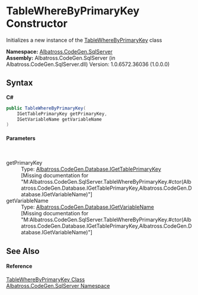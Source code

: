 # TableWhereByPrimaryKey Constructor 
 

Initializes a new instance of the <a href="12F9FD1">TableWhereByPrimaryKey</a> class

**Namespace:**&nbsp;<a href="9727DDEC">Albatross.CodeGen.SqlServer</a><br />**Assembly:**&nbsp;Albatross.CodeGen.SqlServer (in Albatross.CodeGen.SqlServer.dll) Version: 1.0.6572.36036 (1.0.0.0)

## Syntax

**C#**<br />
``` C#
public TableWhereByPrimaryKey(
	IGetTablePrimaryKey getPrimaryKey,
	IGetVariableName getVariableName
)
```


#### Parameters
&nbsp;<dl><dt>getPrimaryKey</dt><dd>Type: <a href="E6BEDFFE">Albatross.CodeGen.Database.IGetTablePrimaryKey</a><br />\[Missing <param name="getPrimaryKey"/> documentation for "M:Albatross.CodeGen.SqlServer.TableWhereByPrimaryKey.#ctor(Albatross.CodeGen.Database.IGetTablePrimaryKey,Albatross.CodeGen.Database.IGetVariableName)"\]</dd><dt>getVariableName</dt><dd>Type: <a href="8022CD59">Albatross.CodeGen.Database.IGetVariableName</a><br />\[Missing <param name="getVariableName"/> documentation for "M:Albatross.CodeGen.SqlServer.TableWhereByPrimaryKey.#ctor(Albatross.CodeGen.Database.IGetTablePrimaryKey,Albatross.CodeGen.Database.IGetVariableName)"\]</dd></dl>

## See Also


#### Reference
<a href="12F9FD1">TableWhereByPrimaryKey Class</a><br /><a href="9727DDEC">Albatross.CodeGen.SqlServer Namespace</a><br />